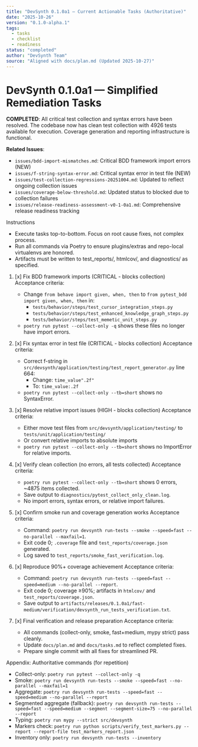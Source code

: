 ```yaml
---
title: "DevSynth 0.1.0a1 — Current Actionable Tasks (Authoritative)"
date: "2025-10-26"
version: "0.1.0-alpha.1"
tags:
  - tasks
  - checklist
  - readiness
status: "completed"
author: "DevSynth Team"
source: "Aligned with docs/plan.md (Updated 2025-10-27)"
---
```


# DevSynth 0.1.0a1 — Simplified Remediation Tasks

**COMPLETED**: All critical test collection and syntax errors have been resolved. The codebase now has clean test collection with 4926 tests available for execution. Coverage generation and reporting infrastructure is functional.

**Related Issues**:
- `issues/bdd-import-mismatches.md`: Critical BDD framework import errors (NEW)
- `issues/f-string-syntax-error.md`: Critical syntax error in test file (NEW)
- `issues/test-collection-regressions-20251004.md`: Updated to reflect ongoing collection issues
- `issues/coverage-below-threshold.md`: Updated status to blocked due to collection failures
- `issues/release-readiness-assessment-v0-1-0a1.md`: Comprehensive release readiness tracking

Instructions
- Execute tasks top-to-bottom. Focus on root cause fixes, not complex process.
- Run all commands via Poetry to ensure plugins/extras and repo-local virtualenvs are honored.
- Artifacts must be written to test_reports/, htmlcov/, and diagnostics/ as specified.

1. [x] Fix BDD framework imports (CRITICAL - blocks collection)
   Acceptance criteria:
   - Change `from behave import given, when, then` to `from pytest_bdd import given, when, then` in:
     - `tests/behavior/steps/test_cursor_integration_steps.py`
     - `tests/behavior/steps/test_enhanced_knowledge_graph_steps.py`
     - `tests/behavior/steps/test_memetic_unit_steps.py`
   - `poetry run pytest --collect-only -q` shows these files no longer have import errors.

2. [x] Fix syntax error in test file (CRITICAL - blocks collection)
   Acceptance criteria:
   - Correct f-string in `src/devsynth/application/testing/test_report_generator.py` line 664:
     - Change: `time_value".2f"`
     - To: `time_value:.2f`
   - `poetry run pytest --collect-only --tb=short` shows no SyntaxError.

3. [x] Resolve relative import issues (HIGH - blocks collection)
   Acceptance criteria:
   - Either move test files from `src/devsynth/application/testing/` to `tests/unit/application/testing/`
   - Or convert relative imports to absolute imports
   - `poetry run pytest --collect-only --tb=short` shows no ImportError for relative imports.

4. [x] Verify clean collection (no errors, all tests collected)
   Acceptance criteria:
   - `poetry run pytest --collect-only --tb=short` shows 0 errors, ~4875 items collected.
   - Save output to `diagnostics/pytest_collect_only_clean.log`.
   - No import errors, syntax errors, or relative import failures.

5. [x] Confirm smoke run and coverage generation works
   Acceptance criteria:
   - Command: `poetry run devsynth run-tests --smoke --speed=fast --no-parallel --maxfail=1`.
   - Exit code 0; `.coverage` file and `test_reports/coverage.json` generated.
   - Log saved to `test_reports/smoke_fast_verification.log`.

6. [x] Reproduce 90%+ coverage achievement
   Acceptance criteria:
   - Command: `poetry run devsynth run-tests --speed=fast --speed=medium --no-parallel --report`.
   - Exit code 0; coverage ≥90%; artifacts in `htmlcov/` and `test_reports/coverage.json`.
   - Save output to `artifacts/releases/0.1.0a1/fast-medium/verification/devsynth_run_tests_verification.txt`.

7. [x] Final verification and release preparation
   Acceptance criteria:
   - All commands (collect-only, smoke, fast+medium, mypy strict) pass cleanly.
   - Update `docs/plan.md` and `docs/tasks.md` to reflect completed fixes.
   - Prepare single commit with all fixes for streamlined PR.

Appendix: Authoritative commands (for repetition)
- Collect-only: `poetry run pytest --collect-only -q`
- Smoke: `poetry run devsynth run-tests --smoke --speed=fast --no-parallel --maxfail=1`
- Aggregate: `poetry run devsynth run-tests --speed=fast --speed=medium --no-parallel --report`
- Segmented aggregate (fallback): `poetry run devsynth run-tests --speed=fast --speed=medium --segment --segment-size=75 --no-parallel --report`
- Typing: `poetry run mypy --strict src/devsynth`
- Markers check: `poetry run python scripts/verify_test_markers.py --report --report-file test_markers_report.json`
- Inventory only: `poetry run devsynth run-tests --inventory`
